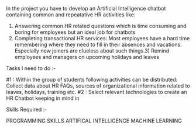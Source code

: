 
In the project you have to develop an Artificial Intelligence chatbot containing common and repeatative HR activities like: 

1) Answering common HR related questions which is time consuming and boring for employees but an ideal job for chatbots 
2) Completing transactional HR services: Most employees have a hard time remembering where they need to fill in their absences and vacations. 
Especially new joiners are clueless about such things.3) Remind employees and managers on upcoming holidays and leaves

Tasks I need to do :-

#1 : Within the group of students following activities can be distributed: Collect data about HR FAQs, sources of organizational information related to leaves, holidays, training etc. 
#2 : Select relevant technologies to create an HR Chatbot keeping in mind in

Skills Required :-

PROGRAMMING SKILLS
ARTIFICAL INTELLIGENCE
MACHINE LEARNING
